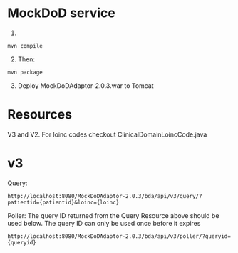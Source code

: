 MockDoD service
===============
1)
```
mvn compile
```
2) Then:

```
mvn package
```
3) Deploy MockDoDAdaptor-2.0.3.war to Tomcat

Resources
========
V3 and V2.
For loinc codes checkout ClinicalDomainLoincCode.java

v3
==
Query:
```
http://localhost:8080/MockDoDAdaptor-2.0.3/bda/api/v3/query/?patientid={patientid}&loinc={loinc}
```
Poller:
The query ID returned from the Query Resource above should be used below.
The query ID can only be used once before it expires

```
http://localhost:8080/MockDoDAdaptor-2.0.3/bda/api/v3/poller/?queryid={queryid}
```

